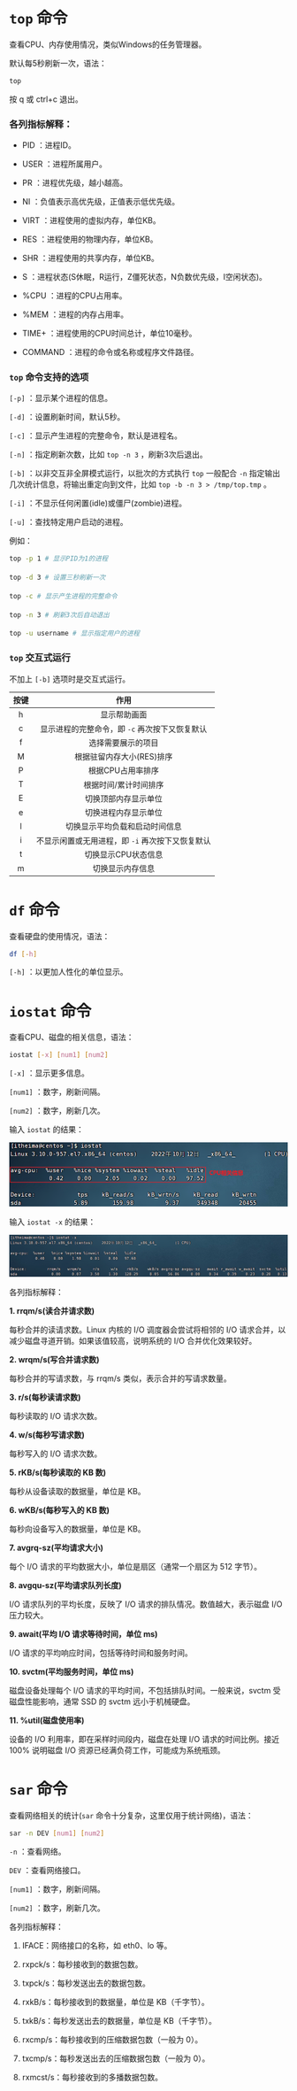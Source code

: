 # `top` 命令

查看CPU、内存使用情况，类似Windows的任务管理器。

默认每5秒刷新一次，语法：

```bash
top
```

按 q 或 ctrl+c 退出。

### 各列指标解释：

- PID ：进程ID。

- USER ：进程所属用户。

- PR ：进程优先级，越小越高。

- NI ：负值表示高优先级，正值表示低优先级。

- VIRT ：进程使用的虚拟内存，单位KB。

- RES ：进程使用的物理内存，单位KB。

- SHR ：进程使用的共享内存，单位KB。

- S ：进程状态(S休眠，R运行，Z僵死状态，N负数优先级，I空闲状态)。

- %CPU ：进程的CPU占用率。

- %MEM ：进程的内存占用率。

- TIME+ ：进程使用的CPU时间总计，单位10毫秒。

- COMMAND ：进程的命令或名称或程序文件路径。

### `top` 命令支持的选项

`[-p]` ：显示某个进程的信息。

`[-d]` ：设置刷新时间，默认5秒。

`[-c]` ：显示产生进程的完整命令，默认是进程名。

`[-n]` ：指定刷新次数，比如 `top -n 3` ，刷新3次后退出。

`[-b]` ：以非交互非全屏模式运行，以批次的方式执行 `top` 一般配合 `-n` 指定输出几次统计信息，将输出重定向到文件，比如 `top -b -n 3 > /tmp/top.tmp` 。

`[-i]` ：不显示任何闲置(idle)或僵尸(zombie)进程。

`[-u]` ：查找特定用户启动的进程。

例如：

```bash
top -p 1 # 显示PID为1的进程

top -d 3 # 设置三秒刷新一次

top -c # 显示产生进程的完整命令

top -n 3 # 刷新3次后自动退出

top -u username # 显示指定用户的进程

```

### `top` 交互式运行

不加上 `[-b]` 选项时是交互式运行。

| 按键 |              作用               |
| :----: | :-----------------------------: |
|   h    |   显示帮助画面    |
|   c    |   显示进程的完整命令，即 `-c` 再次按下又恢复默认   |
|   f    |   选择需要展示的项目    |
|   M    |   根据驻留内存大小(RES)排序    |
|   P    |   根据CPU占用率排序   |
|   T    |   根据时间/累计时间排序   |
|   E    |   切换顶部内存显示单位    |
|   e    |   切换进程内存显示单位  |
|   l    |   切换显示平均负载和启动时间信息    |
|   i    |   不显示闲置或无用进程，即 `-i` 再次按下又恢复默认    |
|   t    |   切换显示CPU状态信息   |
|   m    |   切换显示内存信息   |

# `df` 命令

查看硬盘的使用情况，语法：

```bash
df [-h]
```

`[-h]` ：以更加人性化的单位显示。

# `iostat` 命令

查看CPU、磁盘的相关信息，语法：

```bash
iostat [-x] [num1] [num2]
```

`[-x]` ：显示更多信息。

`[num1]` ：数字，刷新间隔。

`[num2]` ：数字，刷新几次。

输入 `iostat` 的结果：

![](iostat命令CPU相关信息.png)

输入 `iostat -x` 的结果：

![](iostat命令-x选项.png)

各列指标解释：

**1. rrqm/s(读合并请求数)**

每秒合并的读请求数。Linux 内核的 I/O 调度器会尝试将相邻的 I/O 请求合并，以减少磁盘寻道开销。如果该值较高，说明系统的 I/O 合并优化效果较好。


**2. wrqm/s(写合并请求数)**

每秒合并的写请求数，与 rrqm/s 类似，表示合并的写请求数量。


**3. r/s(每秒读请求数)**

每秒读取的 I/O 请求次数。


**4. w/s(每秒写请求数)**

每秒写入的 I/O 请求次数。


**5. rKB/s(每秒读取的 KB 数)**

每秒从设备读取的数据量，单位是 KB。


**6. wKB/s(每秒写入的 KB 数)**

每秒向设备写入的数据量，单位是 KB。


**7. avgrq-sz(平均请求大小)**

每个 I/O 请求的平均数据大小，单位是扇区（通常一个扇区为 512 字节）。

**8. avgqu-sz(平均请求队列长度)**

I/O 请求队列的平均长度，反映了 I/O 请求的排队情况。数值越大，表示磁盘 I/O 压力较大。


**9. await(平均 I/O 请求等待时间，单位 ms)**

I/O 请求的平均响应时间，包括等待时间和服务时间。

**10. svctm(平均服务时间，单位 ms)**

磁盘设备处理每个 I/O 请求的平均时间，不包括排队时间。一般来说，svctm 受磁盘性能影响，通常 SSD 的 svctm 远小于机械硬盘。

**11. %util(磁盘使用率)**

设备的 I/O 利用率，即在采样时间段内，磁盘在处理 I/O 请求的时间比例。接近 100% 说明磁盘 I/O 资源已经满负荷工作，可能成为系统瓶颈。

# `sar` 命令

查看网络相关的统计(`sar` 命令十分复杂，这里仅用于统计网络)，语法：

```bash
sar -n DEV [num1] [num2]
```

`-n` ：查看网络。

`DEV` ：查看网络接口。

`[num1]` ：数字，刷新间隔。

`[num2]` ：数字，刷新几次。

各列指标解释：

1. IFACE：网络接口的名称，如 eth0、lo 等。


2. rxpck/s：每秒接收到的数据包数。


3. txpck/s：每秒发送出去的数据包数。


4. rxkB/s：每秒接收到的数据量，单位是 KB（千字节）。


5. txkB/s：每秒发送出去的数据量，单位是 KB（千字节）。


6. rxcmp/s：每秒接收到的压缩数据包数（一般为 0）。


7. txcmp/s：每秒发送出去的压缩数据包数（一般为 0）。


8. rxmcst/s：每秒接收到的多播数据包数。





